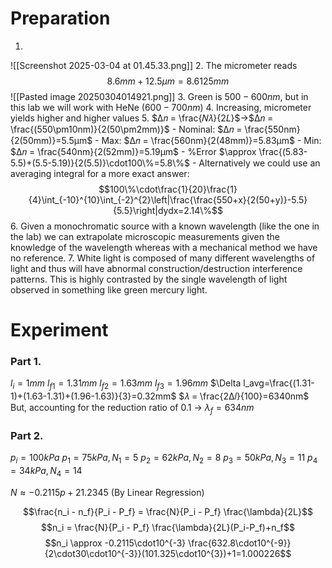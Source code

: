 # Preparation

1. 
![[Screenshot 2025-03-04 at 01.45.33.png]]
2. The micrometer reads $$8.6mm+12.5µm=8.6125mm$$
 ![[Pasted image 20250304014921.png]]
3. Green is $500-600nm$, but in this lab we will work with HeNe ($600-700nm$)
4. Increasing, micrometer yields higher and higher values
5. $∆𝑛 = \frac{𝑁𝜆}{2𝐿}$->$∆𝑛 = \frac{(550\pm10nm)}{2(50\pm2mm)}$
	- Nominal: $∆𝑛 = \frac{550nm}{2(50mm)}=5.5µm$
	- Max: $∆𝑛 = \frac{560nm}{2(48mm)}=5.83µm$
	- Min: $∆𝑛 = \frac{540nm}{2(52mm)}=5.19µm$
	- %Error $\approx \frac{(5.83-5.5)+(5.5-5.19)}{2(5.5)}\cdot100\%=5.8\%$
		- Alternatively we could use an averaging integral for a more exact answer: $$100\%\cdot\frac{1}{20}\frac{1}{4}\int_{-10}^{10}\int_{-2}^{2}\left|\frac{\frac{550+x}{2(50+y)}-5.5}{5.5}\right|dydx=2.14\%$$
6. Given a monochromatic source with a known wavelength (like the one in the lab) we can extrapolate microscopic measurements given the knowledge of the wavelength whereas with a mechanical method we have no reference.
7. White light is composed of many different wavelengths of light and thus will have abnormal construction/destruction interference patterns. This is highly contrasted by the single wavelength of light observed in something like green mercury light.

# Experiment

### Part 1.
$l_i=1mm$
$l_{f1}=1.31mm$
$l_{f2}=1.63mm$
$l_{f3}=1.96mm$
$\Delta l_avg=\frac{(1.31-1)+(1.63-1.31)+(1.96-1.63)}{3}=0.32mm$
$𝜆 = \frac{2Δ𝑙}{100}=6340nm$
But, accounting for the reduction ratio of 0.1 ->
$\lambda_f=634nm$

### Part 2.

$p_i=100kPa$
$p_1=75kPa, N_1=5$
$p_2=62kPa, N_2=8$
$p_3=50kPa, N_3=11$
$p_4=34kPa, N_4=14$

$N\approx -0.2115p+21.2345$ (By Linear Regression)

$$\frac{n_i - n_f}{P_i - P_f} = \frac{N}{P_i - P_f} \frac{\lambda}{2L}$$
$$n_i = \frac{N}{P_i - P_f} \frac{\lambda}{2L}(P_i-P_f)+n_f$$
$$n_i \approx -0.2115\cdot10^{-3} \frac{632.8\cdot10^{-9}}{2\cdot30\cdot10^{-3}}(101.325\cdot10^{3})+1=1.000226$$